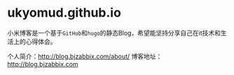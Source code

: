 ukyomud.github.io
================

小米博客是一个基于`GitHub`和`hugo`的静态Blog，希望能坚持分享自己在it技术和生活上的心得体会。

个人简介：http://blog.bjzabbix.com/about/
博客地址：http://blog.bjzabbix.com